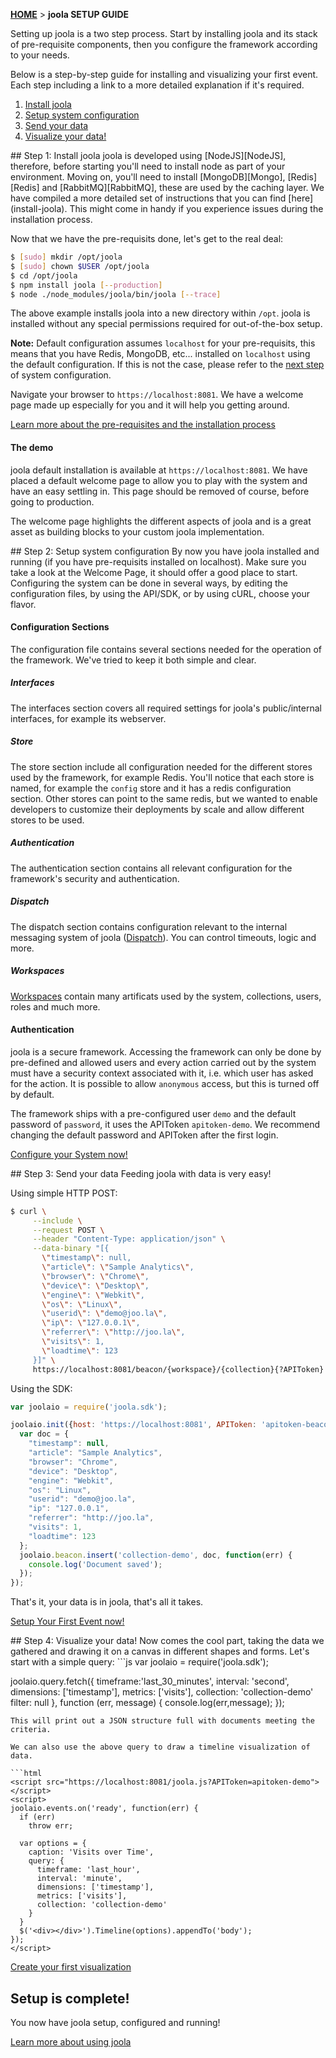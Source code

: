 [**HOME**](Home) > **joola SETUP GUIDE**

Setting up joola is a two step process. Start by installing joola and its stack of pre-requisite components, then you configure the framework according to your needs.
 
Below is a step-by-step guide for installing and visualizing your first event. Each step including a link to a more detailed explanation if it's required. 

1. [Install joola](#step1)
2. [Setup system configuration](#step2)
3. [Send your data](#step3)
4. [Visualize your data!](#step4)

<a name="step1" />
## Step 1: Install joola
joola is developed using [NodeJS][NodeJS], therefore, before starting you'll need to install node as part of your environment.
Moving on, you'll need to install [MongoDB][Mongo], [Redis][Redis] and [RabbitMQ][RabbitMQ], these are used by the caching layer.
We have compiled a more detailed set of instructions that you can find [here](install-joola). This might come in handy if you experience issues during the installation process.

Now that we have the pre-requisits done, let's get to the real deal:
```bash
$ [sudo] mkdir /opt/joola
$ [sudo] chown $USER /opt/joola
$ cd /opt/joola
$ npm install joola [--production]
$ node ./node_modules/joola/bin/joola [--trace]
```

The above example installs joola into a new directory within `/opt`. joola is installed without any special permissions required for out-of-the-box setup.

**Note:** Default configuration assumes `localhost` for your pre-requisits, this means that you have Redis, MongoDB, etc... installed on `localhost` using the default configuration.
If this is not the case, please refer to the [next step](#step-2-setup-system-configuration) of system configuration.

Navigate your browser to `https://localhost:8081`. We have a welcome page made up especially for you and it will help you getting around.

[Learn more about the pre-requisites and the installation process](install-joola)

#### The demo
joola default installation is available at `https://localhost:8081`. We have placed a default welcome page to allow you to play with the system and have an easy settling in.
 This page should be removed of course, before going to production.

The welcome page highlights the different aspects of joola and is a great asset as building blocks to your 
custom joola implementation.

<a name="step2" />
## Step 2: Setup system configuration
By now you have joola installed and running (if you have pre-requisits installed on localhost).
Make sure you take a look at the Welcome Page, it should offer a good place to start.
Configuring the system can be done in several ways, by editing the configuration files, by using the API/SDK, or by using cURL, choose your flavor.

#### Configuration Sections
The configuration file contains several sections needed for the operation of the framework. We've tried to keep it both simple and clear.

##### Interfaces
The interfaces section covers all required settings for joola's public/internal interfaces, for example its webserver.

##### Store
The store section include all configuration needed for the different stores used by the framework, for example Redis.
You'll notice that each store is named, for example the `config` store and it has a redis configuration section.
Other stores can point to the same redis, but we wanted to enable developers to customize their deployments by scale and allow different stores to be used.

##### Authentication
The authentication section contains all relevant configuration for the framework's security and authentication.

##### Dispatch
The dispatch section contains configuration relevant to the internal messaging system of joola ([Dispatch](the-dispatch-subsystem)). You can control timeouts, logic and more.

##### Workspaces
[Workspaces](Workspaces) contain many artificats used by the system, collections, users, roles and much more.

#### Authentication
joola is a secure framework. Accessing the framework can only be done by pre-defined and allowed users and every action 
carried out by the system must have a security context associated with it, i.e. which user has asked for the action.
It is possible to allow `anonymous` access, but this is turned off by default.

The framework ships with a pre-configured user `demo` and the default password of `password`, it uses the APIToken `apitoken-demo`. We recommend changing the
 default password and APIToken after the first login.
 
[Configure your System now!](Configuration)

<a name="step3" />
## Step 3: Send your data
Feeding joola with data is very easy! 

Using simple HTTP POST:
```bash
$ curl \
     --include \
     --request POST \
     --header "Content-Type: application/json" \
     --data-binary "[{
       \"timestamp\": null,
       \"article\": \"Sample Analytics\",
       \"browser\": \"Chrome\",
       \"device\": \"Desktop\",
       \"engine\": \"Webkit\",
       \"os\": \"Linux\",
       \"userid\": \"demo@joo.la\",
       \"ip\": \"127.0.0.1\",
       \"referrer\": \"http://joo.la\",
       \"visits\": 1,
       \"loadtime\": 123
     }]" \
     https://localhost:8081/beacon/{workspace}/{collection}{?APIToken}
```

Using the SDK:
```js
var joolaio = require('joola.sdk');

joolaio.init({host: 'https://localhost:8081', APIToken: 'apitoken-beacon'}, function(err) {
  var doc = {
    "timestamp": null,
    "article": "Sample Analytics",
    "browser": "Chrome",
    "device": "Desktop",
    "engine": "Webkit",
    "os": "Linux",
    "userid": "demo@joo.la",
    "ip": "127.0.0.1",
    "referrer": "http://joo.la",
    "visits": 1,
    "loadtime": 123
  };
  joolaio.beacon.insert('collection-demo', doc, function(err) { 
    console.log('Document saved');
  });
});
```

That's it, your data is in joola, that's all it takes.

[Setup Your First Event now!](https://github.com/joola/joola/wiki/sdk-api-documentation#joolaiobeacon)

<a name="step4" />
## Step 4: Visualize your data!
Now comes the cool part, taking the data we gathered and drawing it on a canvas in different shapes and forms.
Let's start with a simple query:
```js
var joolaio = require('joola.sdk');

joolaio.query.fetch({
    timeframe:'last_30_minutes',
    interval: 'second',
    dimensions: ['timestamp'],
    metrics: ['visits'],
    collection: 'collection-demo'
    filter: null
  }, function (err, message) {
    console.log(err,message);
  });
```
This will print out a JSON structure full with documents meeting the criteria.

We can also use the above query to draw a timeline visualization of data.

```html
<script src="https://localhost:8081/joola.js?APIToken=apitoken-demo"></script>
<script>
joolaio.events.on('ready', function(err) {
  if (err)
    throw err;
    
  var options = {
    caption: 'Visits over Time',
    query: {
      timeframe: 'last_hour',
      interval: 'minute',
      dimensions: ['timestamp'],
      metrics: ['visits'],
      collection: 'collection-demo'
    }
  }
  $('<div></div>').Timeline(options).appendTo('body');
});
</script>
```

[Create your first visualization](your-first-visualization)

## Setup is complete!

You now have joola setup, configured and running!

[Learn more about using joola](using-joola)

[NodeJS]: http://nodejs.org
[Mongo]: http://mongodb.org
[Redis]: http://redis.io
[RabbitMQ]: http://www.rabbitmq.com